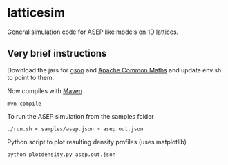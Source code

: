 # latticesim
General simulation code for ASEP like models on 1D lattices.

## Very brief instructions
Download the jars for [gson](https://github.com/google/gson) and [Apache Common Maths](http://commons.apache.org/proper/commons-math/) and update env.sh to point to them.

Now compiles with [Maven](https://maven.apache.org/)
```
mvn compile
```

To run the ASEP simulation from the samples folder
```
./run.sh < samples/asep.json > asep.out.json
```

Python script to plot resulting density profiles (uses matplotlib)
```
python plotdensity.py asep.out.json
```
